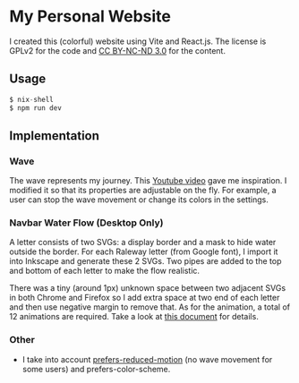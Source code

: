 # My Personal Website

I created this (colorful) website using Vite and React.js. The license is GPLv2 for the code and <a rel="license" href="http://creativecommons.org/licenses/by-nc-nd/3.0/">CC BY-NC-ND 3.0</a> for the content.

## Usage

```nix
$ nix-shell
$ npm run dev
```

## Implementation

### Wave

The wave represents my journey. This [Youtube video](https://www.youtube.com/watch?v=LLfhY4eVwDY) gave me inspiration. I modified it so that its properties are adjustable on the fly. For example, a user can stop the wave movement or change its colors in the settings.

### Navbar Water Flow (Desktop Only)

A letter consists of two SVGs: a display border and a mask to hide water outside the border. For each Raleway letter (from Google font), I import it into Inkscape and generate these 2 SVGs. Two pipes are added to the top and bottom of each letter to make the flow realistic.

There was a tiny (around 1px) unknown space between two adjacent SVGs in both Chrome and Firefox so I add extra space at two end of each letter and then use negative margin to remove that. As for the animation, a total of 12 animations are required. Take a look at [this document](doc/water-animation.md) for details.

### Other

- I take into account [prefers-reduced-motion](https://developer.mozilla.org/en-US/docs/Web/CSS/@media/prefers-reduced-motion) (no wave movement for some users) and prefers-color-scheme.

<!-- ### Potential Improvements -->

<!-- - It is more performant to render canvas not in the main thread to not distract the user. [OffscreenCanvas](https://developer.mozilla.org/en-US/docs/Web/API/OffscreenCanvas) + Web Worker already works fine but OffscreenCanvas is currently an experimental feature so NONONO. -->




<!-- ## Themes -->

<!-- I divided a predefined theme into two parts: base and supplement. A custom theme; however, takes the base part of one of predefined themes while its supplemental part is left for a user to customize. -->
<!--  -->
<!-- The hsl color system I am using makes it very convenient to make themes and the codebase to be short. One theme has only two values: hue and saturation. I then use these two values to generate almost all colors in my website. -->
<!--  -->
<!-- - The colors of three waves are monochromatic. This gives a sense of oneness since there is only one ocean. -->
<!-- - All the interactive elements have complementary color to the main color (wave color) to make it easier to spot. -->
<!-- - The 'day' and 'dark' time differ in only lightness. The problem is that the l in hsl is not the same as the [lightness perceived by human](https://lea.verou.me/2021/03/inverted-lightness-variables) so I rely on manual adjustments until it feels right. -->
